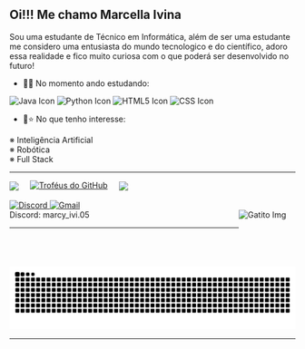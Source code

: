 ## Oi!!! Me chamo Marcella Ivina
Sou uma estudante de Técnico em Informática, além de ser uma estudante me considero uma entusiasta do mundo tecnologico e do científico, adoro essa realidade e fico muito curiosa com o que poderá ser desenvolvido no futuro! 

- 📖🌱 No momento ando estudando: <br>

<img src="https://icongr.am/devicon/java-original.svg?size=128&color=currentColor" width="40" height="40" alt="Java Icon"> <img src="https://icongr.am/devicon/python-original.svg?size=128&color=currentColor" width="40" height="40" alt="Python Icon"> <img src="https://icongr.am/devicon/html5-original.svg?size=128&color=currentColor" width="40" height="40" alt="HTML5 Icon"> <img src="https://icongr.am/devicon/css3-original.svg?size=128&color=currentColor" width="40" height="40" alt="CSS Icon">

- 🤩⭐ No que tenho interesse: <br>

※ Inteligência Artificial <br>
※ Robótica <br>
※ Full Stack <br>

<hr>
<div style="display: flex; gap: 20px;">
<a href="https://github.com/MarcyIvi/github-readme-stats">
  <img height=200 align="center" src="https://github-readme-stats.vercel.app/api?username=MarcyIvi&show_icons=true&theme=radical" />
</a>

<a href="https://github.com/MarcyIvi/github-profile-trophy">
        <img height="300" src="https://github-profile-trophy.vercel.app/?username=MarcyIvi&theme=radical&column=3" alt="Troféus do GitHub">
    </a>

<a href="https://github.com/MarcyIvi/convoychat">
  <img height=200 align="center" src="https://github-readme-stats.vercel.app/api/top-langs?username=MarcyIvi&layout=donut&langs_count=8&card_width=320i&show_icons=true&theme=radical" />
</a>
</div>



<br>

<div> 
   <a href="https://discord.com">
    <img src="https://img.shields.io/badge/Discord-7289DA?style=for-the-badge&logo=discord&logoColor=white" alt="Discord" />
  </a> 
  <a href="https://mail.google.com/mail/u/0/?tab=rm&ogbl#inbox?compose=GTvVlcSMVxdjHrczJRPhvLpslhrRPTTqmlMQFFnwvVvCjGlFcfWgWGLVKDfsQRhfxhgTXqCVlvPdL">
  <img src="https://img.shields.io/badge/Gmail-red?style=for-the-badge&logo=gmail&logoColor=white" alt="Gmail" />
  </a>
<br> Discord: marcy_ivi.05
<img align="right" alt="Gatito Img" width="100" height="100" src="https://i.pinimg.com/564x/61/a8/89/61a889787b31c9ab0996a0d29f586d5a.jpg" >
</div>

<hr>
<div>
  <picture>
    <source media="(prefers-color-scheme: dark)" srcset="https://raw.githubusercontent.com/MarcyIvi/MarcyIvi/output/github-contribution-grid-snake-dark.svg">
    <source media="(prefers-color-scheme: light)" srcset="https://raw.githubusercontent.com/MarcyIvi/MarcyIvi/output/github-contribution-grid-snake.svg">
    <img alt="github contribution grid snake animation" src="https://raw.githubusercontent.com/MarcyIvi/MarcyIvi/output/github-contribution-grid-snake.svg">
  </picture>
</div>

<hr>
